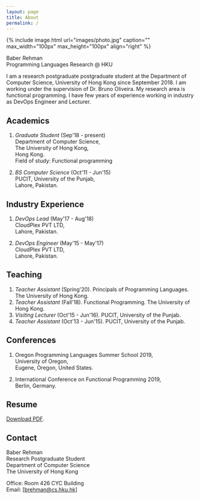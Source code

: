 ```yaml
---
layout: page
title: About
permalink: /
---
```


{% include image.html url="images/photo.jpg" caption="" max_width="100px" max_height="100px" align="right" %}

Baber Rehman <br />
Programming Languages Research @ HKU

I am a research postgraduate postgraduate student at the Department of Computer Science, University of Hong Kong since September 2018. I am working under the supervision of Dr. Bruno Oliveira.
My research area is functional programming. I have few years of experience working in industry as DevOps Engineer and Lecturer.

## Academics

1. *Graduate Student* (Sep'18 - present) <br />
   Department of Computer Science, <br />
   The University of Hong Kong, <br />
   Hong Kong. <br />
   Field of study: Functional programming

2. *BS Computer Science* (Oct'11 - Jun'15) <br />
   PUCIT, University of the Punjab, <br />
   Lahore, Pakistan.

## Industry Experience

1. *DevOps Lead* (May'17 - Aug'18) <br />
   CloudPlex PVT LTD, <br />
   Lahore, Pakistan.

2. *DevOps Engineer* (May'15 - May'17) <br />
   CloudPlex PVT LTD, <br />
   Lahore, Pakistan.

## Teaching

1. *Teacher Assistant* (Spring'20). Principals of Programming Languages. The University of Hong Kong.
2. *Teacher Assistant* (Fall'18). Functional Programming. The University of Hong Kong.
3. *Visiting Lecturer* (Oct'15 - Jun'16). PUCIT, University of the Punjab.
4. *Teacher Assistant* (Oct'13 - Jun'15). PUCIT, University of the Punjab.


## Conferences

1. Oregon Programming Languages Summer School 2019, <br />
   University of Oregon, <br />
   Eugene, Oregon, United States.

2. International Conference on Functional Programming 2019, <br />
   Berlin, Germany.

## Resume

[Download PDF](files/cv.pdf).

## Contact

Baber Rehman <br />
Research Postgraduate Student <br />
Department of Computer Science<br />
The University of Hong Kong<br />

Office: Room 426 CYC Building<br />
Email: [brehman@cs.hku.hk]